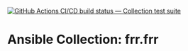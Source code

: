 [![GitHub Actions CI/CD build status — Collection test suite](https://github.com/coll-test/frr.frr/workflows/Collection%20test%20suite/badge.svg?branch=master)](https://github.com/coll-test/frr.frr/actions?query=workflow%3A%22Collection%20test%20suite%22)

Ansible Collection: frr.frr
=================================================